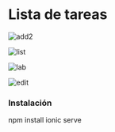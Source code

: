 
# Lista de tareas

![add2](https://user-images.githubusercontent.com/48489792/103484949-f0a98d00-4df2-11eb-9c7d-dcd513ceec7b.png)

![list](https://user-images.githubusercontent.com/48489792/103484951-f1daba00-4df2-11eb-85ba-ae955d2859f0.png)

![lab](https://user-images.githubusercontent.com/48489792/103485279-7d554a80-4df5-11eb-8b10-86e67ec73763.png)

![edit](https://user-images.githubusercontent.com/48489792/103485280-7dede100-4df5-11eb-9733-64d426e8db08.png)

### Instalación
npm install
ionic serve
